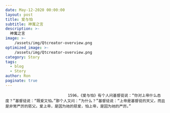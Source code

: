 ```yaml
---
date: May-12-2020 00:00:00
layout: post
title: 爱与怕
subtitle: 神寓之言
description: >-
  神寓之言
image: >-
    /assets/img/Qtcreator-overview.png
optimized_image: >-
    /assets/img/Qtcreator-overview.png
category: Story
tags:
  - blog
  - Story
author: Ron
paginate: true
---
```


							　　1596，《爱与怕》有个人问基督徒说：“你对上帝什么态度？”基督徒说：“既爱又怕。”那个人又问：“为什么？”基督徒说：“上帝是基督徒的天父，而且是非常严厉的慈父。爱上帝，是因为祂的慈爱，怕上帝，是因为祂的严厉。”
							
							
						